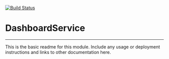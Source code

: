 [![Build Status](https://travis-ci.org/kbaseapps/DashboardService.svg?branch=master)](https://travis-ci.org/kbaseapps/DashboardService)

# DashboardService
---

This is the basic readme for this module. Include any usage or deployment instructions and links to other documentation here.
